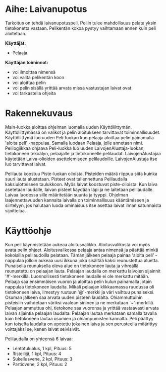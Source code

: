 # Aihe: Laivanupotus

Tarkoitus on tehdä laivanupotuspeli. Peliin tulee mahdollisuus pelata yksin tietokonetta vastaan. Pelikentän kokoa pystyy vaihtamaan ennen kuin peli aloitetaan.

**Käyttäjät:** 
* Pelaaja

**Käyttäjän toiminnot:**

* voi ilmoittaa nimensä
* voi valita pelikentän koon
* voi aloittaa pelin
* voi pelin sisällä yrittää arvata missä vastustajan laivat ovat
* voi tarkastella ohjeita



# Rakennekuvaus

Main-luokka aloittaa ohjelman luomalla uuden Käyttöliittymän. Käyttöliittymässä on valikot ja pelin aloitukseen tarvittavat toiminnallisuudet. Käyttöliittymä luo uuden Peli-luokan kun pelaaja aloittaa pelin painamalla 'aloita peli' -nappulaa. Samalla luodaan Pelaaja, jolle annetaan nimi.
Pelilogiikkaa ohjaava Peli-luokka luo uuden LaivojenAlustaja-luokan, tietokoneen tekoälyn, pelaajalle ja tietokoneelle pelilaudat. LaivojenAlustajaa käytetään Laiva-olioiden asettelemiseen pelilaudoille. LaivojenAlustaja itse luo tarvittavat laivat.

Pelilauta koostuu Piste-luokan olioista. Pisteiden määrä riippuu siitä kuinka suuri lauta alustetaan. Pisteet ovat tallennettuna Pelilaudalla kaksiulotteiseen taulukkoon. Myös laivat koostuvat piste-olioista. Kun laiva asetetaan laudalle, laivan pisteet käydään läpi ja ne laitetaan pelilaudalle.
Laivaa luodessa sille määritetään suunta ja tyyppi. Ohjelman laajennettavuuden kannalta laivalla on toiminnallisuus kääntämiseen ja siirtelyyn, jos halutaan luoda ominaisuus itse asettaa laivat ilman satunnaista sijoittelua.


# Käyttöohje

Kun peli käynnistetään aukeaa aloitusvalikko. Aloitusvalikosta voi myös avata pelin ohjeet. Aloitusvalikossa pelaaja antaa nimensä ja päättää minkä kokoisilla pelilaudoilla pelataan.
Tämän jälkeen pelaaja painaa 'aloita peli' -nappulaa jolloin aukeaa uusi ikkuna joka sisältää kaksi reunustettua aluetta. Punaisella reunuksella oleva alue on tietokoneen lauta ja vihreällä reunustettu on pelaajan lauta. Pelaajan laudalla on merkattu laivojen sijainnit '#'-merkillä. Luonnollisesti tietokoneen laudalle ei ole merkattu mitään.
Pelaaja saa ensimmäisen vuoron ja aloittaa pelin kulun painamalla jotain nappulaa tietokoneen laudalta. Mikäli pelaajan klikkaamassa ruudussa oli tietokoneen laiva, ilmestyy ruutuun '@'-merkki ja väri vaihtuu punaiseksi. Osuman jälkeen saa arvata uuden pisteen laudalta. Ohiammuttuihin pisteisiin vaihdetaan väriksi vaalean sininen ja ne merkataan '~'-merkillä.
Pelaajan ammuttua ohi, tietokone saa vuoronsa ja yrittää vastaavasti arvata laivan sijaintia pelaajan laudalta. Pelaajan lautaa merkataan samalla tavalla kuin tietokoneen lautaa osumien ja ohiampumisten kannalta.
Peli päättyy kun toiselta laudalta on upotettu jokainen laiva ja sen perusteella määrittyy voittajaksi se, kenen laivat selvisivät.

Pelilaudalla on yhteensä 6 laivaa:
- Lentotukialus, 1 kpl, Pituus: 5
- Risteilijä, 1 kpl, Pituus: 4
- Sukellusvene, 2 kpl, Pituus: 3
- Partiovene, 2 kpl, Pituus: 2
